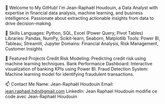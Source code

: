 👋 Welcome to My GitHub!
I'm Jean-Raphaël Houdouin, a Data Analyst with expertise in financial data analysis, machine learning, and business intelligence. Passionate about extracting actionable insights from data to drive decision-making.

🔧 Skills
Languages: Python, SQL, Excel (Power Query, Pivot Tables)
Libraries: Pandas, NumPy, Scikit-learn, Seaborn, Matplotlib
Tools: Power BI, Tableau, Streamlit, Jupyter
Domains: Financial Analysis, Risk Management, Customer Insights

💼 Featured Projects
Credit Risk Modeling: Predicting credit risk using machine learning techniques.
Bank Performance Dashboard: Interactive visualization of banking KPIs using Power BI.
Fraud Detection System: Machine learning model for identifying fraudulent transactions.

📫 Contact Me
Name: Jean-Raphaël Houdouin
Email: jean.raphael.hdn@gmail.com
LinkedIn: Jean Raphael Houdouin  modifie ce code avec Jean-Raphaël Houdouin
